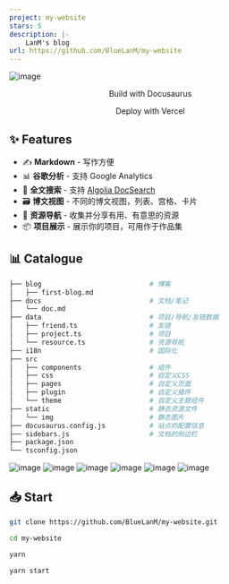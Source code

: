 ```yaml
---
project: my-website
stars: 5
description: |-
    LanM's blog
url: https://github.com/BlueLanM/my-website
---
```


![image](https://github.com/user-attachments/assets/a2998c29-535a-420f-85b0-53f54412cfe0)<p align='center'> Build with Docusaurus </p>
<p align='center'> Deploy with Vercel </p>

## ✨ Features

- ✍️ **Markdown** - 写作方便
- 📊 **谷歌分析** - 支持 Google Analytics
- 🔎 **全文搜索** - 支持 [Algolia DocSearch](https://github.com/algolia/docsearch)
- 🗃️ **博文视图** - 不同的博文视图，列表、宫格、卡片
- 🌈 **资源导航** - 收集并分享有用、有意思的资源
- 📦 **项目展示** - 展示你的项目，可用作于作品集

## 📊 Catalogue

```bash
├── blog                           # 博客
│   ├── first-blog.md
├── docs                           # 文档/笔记
│   └── doc.md
├── data                           # 项目/导航/友链数据
│   ├── friend.ts                  # 友链
│   ├── project.ts                 # 项目
│   └── resource.ts                # 资源导航
├── i18n                           # 国际化
├── src
│   ├── components                 # 组件
│   ├── css                        # 自定义CSS
│   ├── pages                      # 自定义页面
│   ├── plugin                     # 自定义插件
│   └── theme                      # 自定义主题组件
├── static                         # 静态资源文件
│   └── img                        # 静态图片
├── docusaurus.config.js           # 站点的配置信息
├── sidebars.js                    # 文档的侧边栏
├── package.json
└── tsconfig.json
```

![image](https://github.com/user-attachments/assets/e42b994a-ce01-408d-a7db-56b3b6b91e79)
![image](https://github.com/user-attachments/assets/e5733cc6-981f-4846-9fb5-0728d0be11fb)
![image](https://github.com/user-attachments/assets/6af08d98-ac23-4ff9-97b6-1d9038f4505a)
![image](https://github.com/user-attachments/assets/447e9fbd-17a9-45fa-bdda-e6204e782fd3)
![image](https://github.com/user-attachments/assets/61d7dafc-61de-475a-a871-b9ab603a4dc9)
![image](https://github.com/user-attachments/assets/ecc30112-9fff-43a8-8c04-8a17dd422e70)


## 📥 Start

```sh
git clone https://github.com/BlueLanM/my-website.git

cd my-website

yarn

yarn start
```

